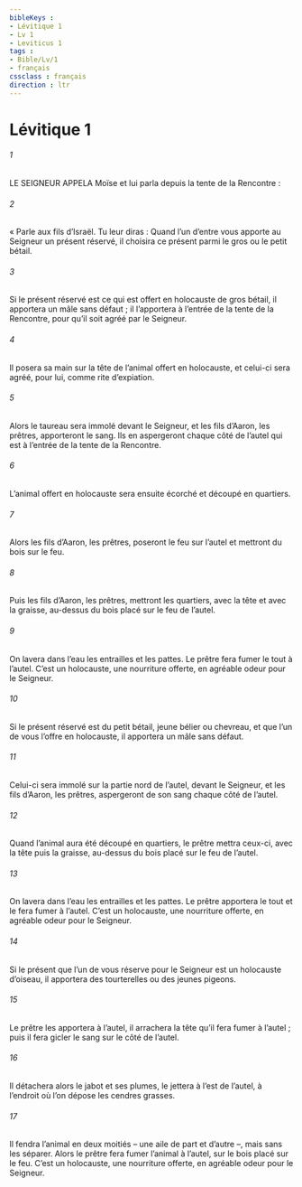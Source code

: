 ```yaml
---
bibleKeys : 
- Lévitique 1
- Lv 1
- Leviticus 1
tags : 
- Bible/Lv/1
- français
cssclass : français
direction : ltr
---
```


# Lévitique 1

###### 1
LE SEIGNEUR APPELA Moïse et lui parla depuis la tente de la Rencontre :
###### 2
« Parle aux fils d’Israël. Tu leur diras : Quand l’un d’entre vous apporte au Seigneur un présent réservé, il choisira ce présent parmi le gros ou le petit bétail.
###### 3
Si le présent réservé est ce qui est offert en holocauste de gros bétail, il apportera un mâle sans défaut ; il l’apportera à l’entrée de la tente de la Rencontre, pour qu’il soit agréé par le Seigneur.
###### 4
Il posera sa main sur la tête de l’animal offert en holocauste, et celui-ci sera agréé, pour lui, comme rite d’expiation.
###### 5
Alors le taureau sera immolé devant le Seigneur, et les fils d’Aaron, les prêtres, apporteront le sang. Ils en aspergeront chaque côté de l’autel qui est à l’entrée de la tente de la Rencontre.
###### 6
L’animal offert en holocauste sera ensuite écorché et découpé en quartiers.
###### 7
Alors les fils d’Aaron, les prêtres, poseront le feu sur l’autel et mettront du bois sur le feu.
###### 8
Puis les fils d’Aaron, les prêtres, mettront les quartiers, avec la tête et avec la graisse, au-dessus du bois placé sur le feu de l’autel.
###### 9
On lavera dans l’eau les entrailles et les pattes. Le prêtre fera fumer le tout à l’autel. C’est un holocauste, une nourriture offerte, en agréable odeur pour le Seigneur.
###### 10
Si le présent réservé est du petit bétail, jeune bélier ou chevreau, et que l’un de vous l’offre en holocauste, il apportera un mâle sans défaut.
###### 11
Celui-ci sera immolé sur la partie nord de l’autel, devant le Seigneur, et les fils d’Aaron, les prêtres, aspergeront de son sang chaque côté de l’autel.
###### 12
Quand l’animal aura été découpé en quartiers, le prêtre mettra ceux-ci, avec la tête puis la graisse, au-dessus du bois placé sur le feu de l’autel.
###### 13
On lavera dans l’eau les entrailles et les pattes. Le prêtre apportera le tout et le fera fumer à l’autel. C’est un holocauste, une nourriture offerte, en agréable odeur pour le Seigneur.
###### 14
Si le présent que l’un de vous réserve pour le Seigneur est un holocauste d’oiseau, il apportera des tourterelles ou des jeunes pigeons.
###### 15
Le prêtre les apportera à l’autel, il arrachera la tête qu’il fera fumer à l’autel ; puis il fera gicler le sang sur le côté de l’autel.
###### 16
Il détachera alors le jabot et ses plumes, le jettera à l’est de l’autel, à l’endroit où l’on dépose les cendres grasses.
###### 17
Il fendra l’animal en deux moitiés – une aile de part et d’autre –, mais sans les séparer. Alors le prêtre fera fumer l’animal à l’autel, sur le bois placé sur le feu. C’est un holocauste, une nourriture offerte, en agréable odeur pour le Seigneur.
